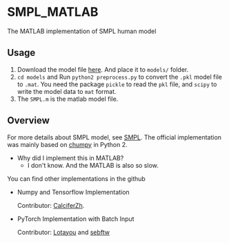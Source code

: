 # SMPL_MATLAB
The MATLAB implementation of SMPL human model

## Usage
1. Download the model file [here](http://smpl.is.tue.mpg.de/downloads). And place it to `models/` folder.
2. `cd models` and Run `python2 preprocess.py` to convert the `.pkl` model file to `.mat`. You need the package `pickle` to read the `pkl` file, and `scipy` to write the model data to `mat` format.
3. The `SMPL.m` is the matlab model file.


## Overview
For more details about SMPL model, see [SMPL](http://smpl.is.tue.mpg.de/). The official implementation was mainly based on [chumpy](https://github.com/mattloper/chumpy) in Python 2.

- Why did I implement this in MATLAB?
  - I don't know. And the MATLAB is also so slow.

You can find other implementations in the github
- Numpy and Tensorflow Implementation

  Contributor: [CalciferZh](https://github.com/CalciferZh).
- PyTorch Implementation with Batch Input

  Contributor: [Lotayou](https://github.com/Lotayou) and [sebftw](https://github.com/sebftw)
  

